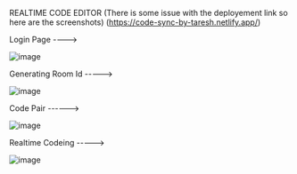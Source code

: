 REALTIME CODE EDITOR
(There is some issue with the deployement link so here are the screenshots)
(https://code-sync-by-taresh.netlify.app/)

Login Page ---->

![image](https://github.com/Tarezh/realtime-code-editor/assets/100041569/17583b59-59bd-4951-9e2b-0645e3cde8e6)

Generating Room Id ----->

![image](https://github.com/Tarezh/realtime-code-editor/assets/100041569/ed4d98dd-17d0-43bc-af58-0aa62d6b8df8)

Code Pair ------>

![image](https://github.com/Tarezh/realtime-code-editor/assets/100041569/d1724c89-cb1f-420a-b44a-ab9810a9417b)

Realtime Codeing ----->

![image](https://github.com/Tarezh/realtime-code-editor/assets/100041569/9dc70d59-56a7-46f5-af34-73379032b49c)


